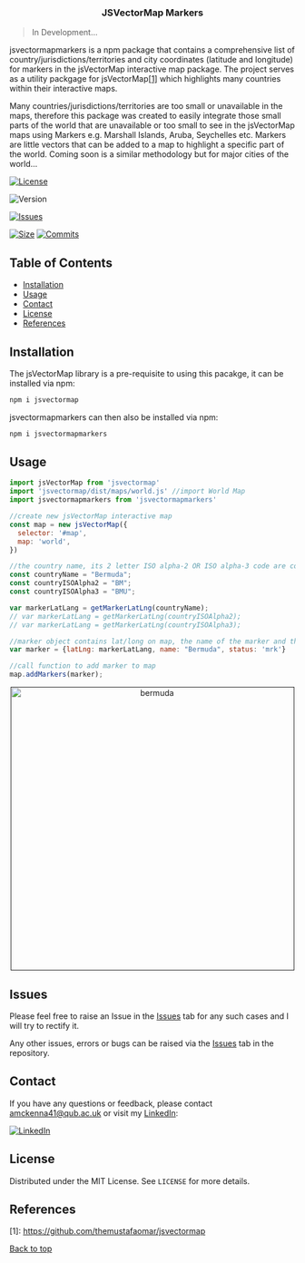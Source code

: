 <h3 align="center">JSVectorMap Markers</h3>

> In Development...

jsvectormapmarkers is a npm package that contains a comprehensive list of country/jurisdictions/territories and city coordinates (latitude and longitude) for markers in the jsVectorMap interactive map package. The project serves as a utility packgage for jsVectorMap[[1]](#references) which highlights many countries within their interactive maps. 

Many countries/jurisdictions/territories are too small or unavailable in the maps, therefore this package was created to easily integrate those small parts of the world that are unavailable or too small to see in the jsVectorMap maps using Markers e.g. Marshall Islands, Aruba, Seychelles etc. Markers are little vectors that can be added to a map to highlight a specific part of the world. Coming soon is a similar methodology but for major cities of the world...


<a href="https://www.npmjs.com/package/jsvectormapmarkers"><img src="https://img.shields.io/npm/l/jsvectormapmarkers.svg?sanitize=true" alt="License"></a>
<!-- <a href="https://npmcharts.com/compare/jsvectormapmarkers?minimal=true"><img src="https://img.shields.io/npm/dm/jsvectormapmarkers.svg?sanitize=true" alt="Downloads"></a> -->
<!-- <img src="https://data.jsdelivr.com/v1/package/npm/jsvectormapmarkers/badge?style=rounded"> -->
<img src="https://img.shields.io/npm/v/jsvectormapmarkers.svg?sanitize=true" alt="Version">
<!-- <img src="https://img.shields.io/bundlephobia/min/jsvectormapmarkers" alt="Minified">
<img src="https://img.shields.io/bundlephobia/minzip/jsvectormapmarkers" alt="Minizipped"> -->

[![Issues](https://img.shields.io/github/issues/amckenna41/jsVectorMapMarkers)](https://github.com/amckenna41/jsVectorMapMarkers/issues)

[![Size](https://img.shields.io/github/repo-size/amckenna41/jsVectorMapMarkers)](https://github.com/amckenna41/jsVectorMapMarkers)
[![Commits](https://img.shields.io/github/commit-activity/w/amckenna41/jsVectorMapMarkers)](https://github.com/amckenna41/jsVectorMapMarkers)

Table of Contents
-----------------

  * [Installation](#installation)
  * [Usage](#usage)
  * [Contact](#contact)
  * [License](#license)
  * [References](#references)


Installation
------------

The jsVectorMap library is a pre-requisite to using this pacakge, it can be installed via npm:
```bash
npm i jsvectormap
```

jsvectormapmarkers can then also be installed via npm:
```bash
npm i jsvectormapmarkers
```

Usage
-----

```js
import jsVectorMap from 'jsvectormap'
import 'jsvectormap/dist/maps/world.js' //import World Map 
import jsvectormapmarkers from 'jsvectormapmarkers'

//create new jsVectorMap interactive map
const map = new jsVectorMap({
  selector: '#map',
  map: 'world',
})

//the country name, its 2 letter ISO alpha-2 OR ISO alpha-3 code are compatible with function
const countryName = "Bermuda";
const countryISOAlpha2 = "BM";
const countryISOAlpha3 = "BMU";

var markerLatLang = getMarkerLatLng(countryName);
// var markerLatLang = getMarkerLatLng(countryISOAlpha2);
// var markerLatLang = getMarkerLatLng(countryISOAlpha3);

//marker object contains lat/long on map, the name of the marker and the status 
var marker = {latLng: markerLatLang, name: "Bermuda", status: 'mrk'}

//call function to add marker to map
map.addMarkers(marker);

```
<p align="center">
  <a href="">
    <img src="https://raw.githubusercontent.com/amckenna41/jsVectorMapMarkers/raw/main/images/bermuda.png" alt="bermuda" height="500" width="500" />
  </a>
</p>


Issues
------
Please feel free to raise an Issue in the [Issues](https://github.com/amckenna41/jsVectorMapMarkers/issues) tab for any such cases and I will try to rectify it.

Any other issues, errors or bugs can be raised via the [Issues](https://github.com/amckenna41/jsVectorMapMarkers/issues) tab in the repository.

Contact
-------

If you have any questions or feedback, please contact amckenna41@qub.ac.uk or visit my [LinkedIn](https://www.linkedin.com/in/adam-mckenna-7a5b22151/):

[![LinkedIn](https://img.shields.io/badge/LinkedIn-0077B5?style=for-the-badge&logo=linkedin&logoColor=white)](https://www.linkedin.com/in/adam-mckenna-7a5b22151/)

License
-----------
Distributed under the MIT License. See `LICENSE` for more details.  


References 
----------

\[1\]: https://github.com/themustafaomar/jsvectormap <br>

<p align="center">

[Back to top](#TOP)
</p>
